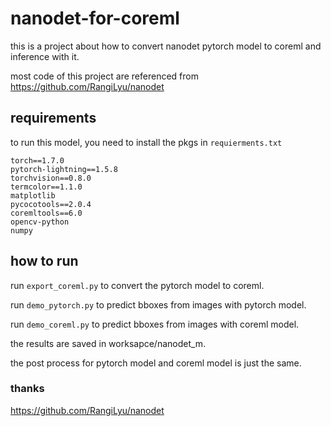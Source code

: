 # nanodet-for-coreml
this is a project about how to convert nanodet pytorch model to coreml and inference with it.<p> 
most code of this project are referenced from https://github.com/RangiLyu/nanodet
## requirements
to run this model, you need to install the pkgs in ```requierments.txt``` <p>
```
torch==1.7.0
pytorch-lightning==1.5.8
torchvision==0.8.0
termcolor==1.1.0
matplotlib
pycocotools==2.0.4
coremltools==6.0
opencv-python
numpy
```
## how to run
run `export_coreml.py` to convert the pytorch model to coreml. <p>
run `demo_pytorch.py` to predict bboxes from images with pytorch model. <p>
run `demo_coreml.py` to predict bboxes from images with coreml model. <p>
the results are saved in worksapce/nanodet_m.<p>
the post process for pytorch model and coreml model is just the same.
### thanks
https://github.com/RangiLyu/nanodet
